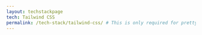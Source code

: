 ```yaml
---
layout: techstackpage
tech: Tailwind CSS
permalink: /tech-stack/tailwind-css/ # This is only required for pretty links.
---
```

